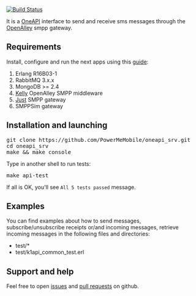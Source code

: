 [![Build Status](https://travis-ci.org/PowerMeMobile/oneapi_srv.svg?branch=master)](https://travis-ci.org/PowerMeMobile/oneapi_srv)

It is a [OneAPI] interface to send and receive sms messages
through the [OpenAlley] smpp gateway.

## Requirements ##

Install, configure and run the next apps using this [guide]:

1. Erlang R16B03-1
2. RabbitMQ 3.x.x
3. MongoDB >= 2.4
4. [Kelly] OpenAlley SMPP middleware
5. [Just] SMPP gateway
6. SMPPSim gateway

## Installation and launching ##

<pre>
git clone https://github.com/PowerMeMobile/oneapi_srv.git
cd oneapi_srv
make && make console
</pre>

Type in another shell to run tests:

<pre>
make api-test
</pre>

If all is OK, you'll see `All 5 tests passed` message.

## Examples ##

You can find examples about how to send messages, subscribe/unsubscribe
receipts or/and incoming messages, retrieve incoming messages
in the following files and directories:

- test/*
- test/k1api_common_test.erl

## Support and help ##

Feel free to open [issues] and [pull requests] on github.

[OneAPI]: http://www.gsma.com/oneapi/sms-restful-api
[OpenAlley]: http://www.powermemobile.com/PressRelease-OpenAlley
[kelly]: https://github.com/PowerMeMobile/kelly
[guide]: https://github.com/PowerMeMobile/kelly#readme
[just]: https://github.com/PowerMeMobile/just_mini_rel
[issues]: https://github.com/PowerMeMobile/k1api/issues
[pull requests]: https://github.com/PowerMeMobile/k1api/pulls
